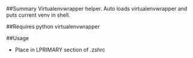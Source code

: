 ##Summary
Virtualenvwrapper helper. Auto loads virtualenvwrapper and puts current venv in shell.

##Requires
python virtualenvwrapper

##Usage
* Place in LPRIMARY section of .zshrc
